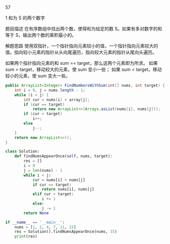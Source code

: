 57

1 和为 S 的两个数字

题目描述
在有序数组中找出两个数，使得和为给定的数 S。如果有多对数字的和等于 S，输出两个数的乘积最小的。

解题思路
使用双指针，一个指针指向元素较小的值，一个指针指向元素较大的值。指向较小元素的指针从头向尾遍历，指向较大元素的指针从尾向头遍历。

如果两个指针指向元素的和 sum == target，那么这两个元素即为所求。
如果 sum > target，移动较大的元素，使 sum 变小一些；
如果 sum < target，移动较小的元素，使 sum 变大一些。

```java
public ArrayList<Integer> FindNumbersWithSum(int[] nums, int target) {
    int i = 0, j = nums.length - 1;
    while (i < j) {
        int cur = nums[i] + array[j];
        if (cur == target)
            return new ArrayList<>(Arrays.asList(nums[i], nums[j]));
        if (cur < target)
            i++;
        else
            j--;
    }
    return new ArrayList<>();
}
```

```python
class Solution:
    def findNumsAppearOnce(self, nums, target):
        res = []
        i = 0
        j = len(nums) - 1
        while i < j:
            cur = nums[i] + nums[j]
            if cur == target:
                return nums[i], nums[j]
            elif cur < target:
                i += 1
            else:
                j -= 1
        return None

if __name__ == '__main__':
    nums = [1, 2, 4, 7, 11, 15]
    res = Solution().findNumsAppearOnce(nums, 15)
    print(res)

```